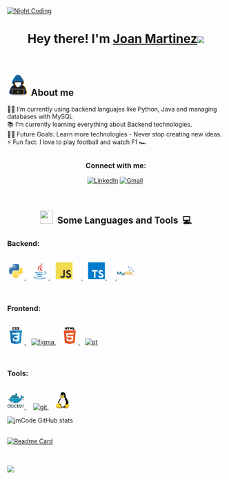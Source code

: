 <a href="https://jmcode.dev" target="_blank"><img alt="Night Coding" src="./assets/banner_jmcode.png" align="center"/></a><h1 align="center">Hey there! I'm <a href="https://jmcode.dev" target="_blank">Joan Martinez</a><img src="https://media.giphy.com/media/hvRJCLFzcasrR4ia7z/giphy.gif" width="35"></h1>

<br>

## <picture><img src = "https://github.com/0xAbdulKhalid/0xAbdulKhalid/raw/main/assets/mdImages/about_me.gif" width = 50px></picture> About me

👨‍💻 I’m currently using backend languajes like Python, Java and managing databases with MySQL <br>
📚 I’m currently learning everything about Backend technologies. <br>
💪🏼 Future Goals: Learn more technologies - Never stop creating new ideas. <br>
⚡ Fun fact: I love to play football and watch F1 🏎️ <br>

## <h3 align="center"><b>Connect with me:</b></h3>

<p align="center">
<a href='https://linkedin.com/in/jmcode' target="_blank"><img alt='LinkedIn' src='https://img.shields.io/badge//jmcode-100000?style=for-the-badge&logo=LinkedIn&logoColor=white&labelColor=0A66C2&color=FFFFFF'/></a>
<a href='mailto:joan@jmcode.dev' target="_blank"><img alt='Gmail' src='https://img.shields.io/badge/Mail-100000?style=for-the-badge&logo=Gmail&logoColor=FF0000&labelColor=FFFFFF&color=ccf381'/></a>
<a href='https://jmcode.dev' target="_blank"><img alt='' src='https://img.shields.io/badge/Portfolio-100000?style=for-the-badge&logo=&logoColor=white&labelColor=D46A6A&color=4731d4'/></a>
</p>

<br>

## <p align="center"><img src="https://media2.giphy.com/media/QssGEmpkyEOhBCb7e1/giphy.gif?cid=ecf05e47a0n3gi1bfqntqmob8g9aid1oyj2wr3ds3mg700bl&rid=giphy.gif" width="30px" height="30px"> &nbsp;Some Languages and Tools &nbsp;💻</p>

<h3 align="left">Backend:</h3>
<p align="left" id="backend">
<br>
    <a href="https://www.python.org" target="_blank" rel="noreferrer"> <img src="https://raw.githubusercontent.com/devicons/devicon/master/icons/python/python-original.svg" alt="python" width="40" height="40" /> </a>&nbsp;&nbsp; 
    <a href="https://www.java.com" target="_blank" rel="noreferrer"> <img src="https://raw.githubusercontent.com/devicons/devicon/master/icons/java/java-original.svg" alt="java" width="40" height="40" /> </a> &nbsp;&nbsp;
    <a href="https://developer.mozilla.org/en-US/docs/Web/JavaScript" target="_blank" rel="noreferrer"> <img src="https://raw.githubusercontent.com/devicons/devicon/master/icons/javascript/javascript-original.svg" alt="javascript" width="40" height="40" style="padding-right: 20px"/> </a>&nbsp;&nbsp;
    <a href="https://www.typescriptlang.org/" target="_blank" rel="noreferrer"> <img src="https://raw.githubusercontent.com/devicons/devicon/master/icons/typescript/typescript-original.svg" alt="typescript" width="40" height="40" /> </a>&nbsp;&nbsp;
    &nbsp;&nbsp;<a href="https://www.mysql.com/" target="_blank" rel="noreferrer"> <img src="https://raw.githubusercontent.com/devicons/devicon/master/icons/mysql/mysql-original-wordmark.svg" alt="mysql" width="40" height="40"/> </a> 
</p>
<br>
<h3 align="left">Frontend:</h3>
<p align="left">
<br>
    <a href="https://www.w3schools.com/css/" target="_blank" rel="noreferrer"> <img src="https://raw.githubusercontent.com/devicons/devicon/master/icons/css3/css3-original-wordmark.svg" alt="css3" width="40" height="40"/> </a>&nbsp;&nbsp;
    <a href="https://www.figma.com/" target="_blank" rel="noreferrer"> <img src="https://www.vectorlogo.zone/logos/figma/figma-icon.svg" alt="figma" width="40" height="40"/> </a> &nbsp;&nbsp;
    <a href="https://www.w3.org/html/" target="_blank" rel="noreferrer"> <img src="https://raw.githubusercontent.com/devicons/devicon/master/icons/html5/html5-original-wordmark.svg" alt="html5" width="40" height="40"/> </a> &nbsp;&nbsp;
    <a href="https://www.qt.io/" target="_blank" rel="noreferrer"> <img src="https://upload.wikimedia.org/wikipedia/commons/0/0b/Qt_logo_2016.svg" alt="qt" width="40" height="40"/> </a> 
</p>
<br>
<h3 align="left">Tools:</h3>
<p align="left">
<br>
    <a href="https://www.docker.com/" target="_blank" rel="noreferrer"> <img src="https://raw.githubusercontent.com/devicons/devicon/master/icons/docker/docker-original-wordmark.svg" alt="docker" width="40" height="40"/> </a>&nbsp;&nbsp;&nbsp;
    <a href="https://git-scm.com/" target="_blank" rel="noreferrer"> <img src="https://www.vectorlogo.zone/logos/git-scm/git-scm-icon.svg" alt="git" width="40" height="40"/> </a>&nbsp;&nbsp;
    <a href="https://www.linux.org/" target="_blank" rel="noreferrer"> <img src="https://raw.githubusercontent.com/devicons/devicon/master/icons/linux/linux-original.svg" alt="linux" width="40" height="40"/> </a> 
</p>

![jmCode GitHub stats](https://github-readme-stats.vercel.app/api?username=jmcodedev&show_icons=true&theme=aura)
<br>
<br>

[![Readme Card](https://github-readme-stats.vercel.app/api/pin/?username=jmcodedev&repo=NoteDesk&theme=midnight-purple)](https://github.com/jmcodedev/Notedesk)
<br>
<br>
<br>

<b align="center">![](https://komarev.com/ghpvc/?username=jmcodedev&style=for-the-badge&color=blueviolet)</b>
